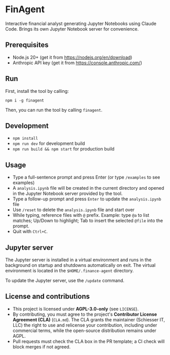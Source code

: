 # FinAgent

Interactive financial analyst generating Jupyter Notebooks using Claude Code. Brings its own Jupyter Notebook server for convenience.

## Prerequisites

- Node.js 20+ (get it from https://nodejs.org/en/download)
- Anthropic API key (get it from https://console.anthropic.com/)

## Run

First, install the tool by calling:

```
npm i -g finagent
```

Then, you can run the tool by calling `finagent`.

## Development

- `npm install`
- `npm run dev` for development build
- `npm run build && npm start` for production build

## Usage

- Type a full-sentence prompt and press Enter (or type `/examples` to see examples)
- A `analysis.ipynb` file will be created in the current directory and opened in the Jupyter Notebook server provided by the tool.
- Type a follow-up prompt and press `Enter` to update the `analysis.ipynb` file
- Use `/reset` to delete the `analysis.ipynb` file and start over
- While typing, reference files with `@` prefix. Example: type `@a` to list matches; Up/Down to highlight; Tab to insert the selected `@file` into the prompt.
- Quit with `Ctrl+C`.

## Jupyter server

The Jupyter server is installed in a virtual environment and runs in the background on startup and shutdowns automatically on exit.
The virtual environment is located in the `$HOME/.finance-agent` directory.

To update the Jupyter server, use the `/update` command.

## License and contributions

- This project is licensed under **AGPL-3.0-only** (see `LICENSE`).
- By contributing, you must agree to the project's **Contributor License Agreement (CLA)** (`CLA.md`). The CLA grants the maintainer (Schiesser IT, LLC) the right to use and relicense your contribution, including under commercial terms, while the open-source distribution remains under AGPL.
- Pull requests must check the CLA box in the PR template; a CI check will block merges if not agreed.
